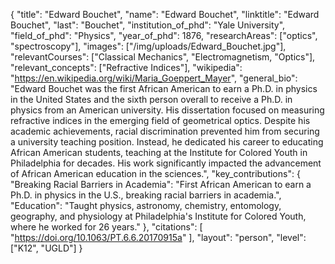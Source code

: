 {
  "title": "Edward Bouchet",
  "name": "Edward Bouchet",
  "linktitle": "Edward Bouchet",
  "last": "Bouchet",
  "institution_of_phd": "Yale University",
  "field_of_phd": "Physics",
  "year_of_phd": 1876,
  "researchAreas": ["optics", "spectroscopy"],
  "images": ["/img/uploads/Edward_Bouchet.jpg"],
  "relevantCourses": ["Classical Mechanics", "Electromagnetism, "Optics"],
  "relevant_concepts": ["Refractive Indices"],
  "wikipedia": "https://en.wikipedia.org/wiki/Maria_Goeppert_Mayer",
  "general_bio": "Edward Bouchet was the first African American to earn a Ph.D. in physics in the United States and the sixth person overall to receive a Ph.D. in physics from an American university. His dissertation focused on measuring refractive indices in the emerging field of geometrical optics. Despite his academic achievements, racial discrimination prevented him from securing a university teaching position. Instead, he dedicated his career to educating African American students, teaching at the Institute for Colored Youth in Philadelphia for decades. His work significantly impacted the advancement of African American education in the sciences.",
  "key_contributions": {
    "Breaking Racial Barriers in Academia": "First African American to earn a Ph.D. in physics in the U.S., breaking racial barriers in academia.",
    "Education": "Taught physics, astronomy, chemistry, entomology, geography, and physiology at Philadelphia's Institute for Colored Youth, where he worked for 26 years."
  },
  "citations": [
    "https://doi.org/10.1063/PT.6.6.20170915a"
  ],
  "layout": "person",
  "level": ["K12", "UGLD"]
}
